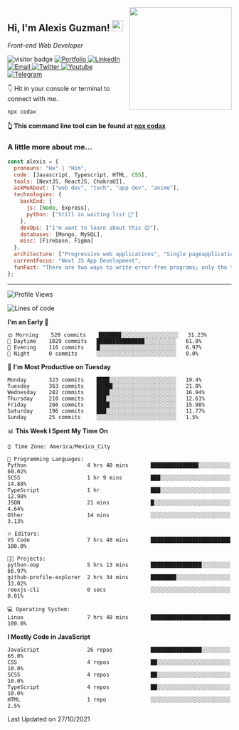 <img align='right' src="https://media.giphy.com/media/M9gbBd9nbDrOTu1Mqx/giphy.gif" width="230">
<h2>Hi, I'm Alexis Guzman! <img src="https://media.giphy.com/media/hvRJCLFzcasrR4ia7z/giphy.gif" width="25px"></h2>
<p><em>Front-end Web Developer</em></p>

<p>
  <img src="https://visitor-badge.glitch.me/badge?page_id=a12989x.a12989x&left_color=black&right_color=gray" alt="visitor badge"/>
  <a href='https://codaxx.ml/' target='_blank'>
    <img alt='Portfolio' src='https://img.shields.io/badge/Portfolio-black?logo=vercel&style=flat-square'>
  </a>
  <a href='https://linkedin.com/in/codax/' target='_blank'>
    <img alt='LinkedIn' src='https://img.shields.io/badge/LinkedIn-black?logo=LinkedIn&style=flat-square'>
  </a>
  <a href='mailto:codaxtech@gmail.com' target='_blank'>
    <img alt='Email' src='https://img.shields.io/badge/Email-black?logo=Gmail&style=flat-square'>
  </a>
  <a href='https://twitter.com/__codax__' target='_blank'>
    <img alt='Twitter' src='https://img.shields.io/badge/Twitter-black?logo=Twitter&style=flat-square'>
  </a>
  <a href='https://www.youtube.com/channel/UCMY0GhV1HuX4XdbgalC77VQ' target='_blank'>
    <img alt='Youtube' src='https://img.shields.io/badge/YouTube-black?logo=Youtube&style=flat-square'>
  </a>
  <a href='https://t.me/A12989x' target='_blank'>
    <img alt='Telegram' src='https://img.shields.io/badge/Telegram-black?logo=Telegram&logoColor=ffffff&style=flat-square'>
  </a>
</p>

👇 Hit in your console or terminal to connect with me.

```bash
npx codax
```
**👆 This command line tool can be found at [npx codax](https://github.com/a12989x/npx-codax)**

<h3>A little more about me...</h3>

```javascript
const alexis = {
  pronouns: "He" | "Him",
  code: [Javascript, Typescript, HTML, CSS],
  tools: [NextJS, ReactJS, ChakraUI],
  askMeAbout: ["web dev", "tech", "app dev", "anime"],
  technologies: {
    backEnd: {
      js: [Node, Express],
      python: ["Still in waiting list 🥲"]
    },
    devOps: ["I'm want to learn about this 😊"],
    databases: [Mongo, MySQL],
    misc: [Firebase, Figma]
  },
  architecture: ["Progressive web applications", "Single pageapplications"],
  currentFocus: "Next JS App Development",
  funFact: "There are two ways to write error-free programs; only the third one works"
};
```

---

<!--START_SECTION:waka-->
![Profile Views](http://img.shields.io/badge/Profile%20Views-3-blue)

![Lines of code](https://img.shields.io/badge/From%20Hello%20World%20I%27ve%20Written-1.0%20million%20lines%20of%20code-blue)

**I'm an Early 🐤** 

```text
🌞 Morning    520 commits    ███████░░░░░░░░░░░░░░░░░░   31.23% 
🌆 Daytime    1029 commits   ███████████████░░░░░░░░░░   61.8% 
🌃 Evening    116 commits    █░░░░░░░░░░░░░░░░░░░░░░░░   6.97% 
🌙 Night      0 commits      ░░░░░░░░░░░░░░░░░░░░░░░░░   0.0%

```
📅 **I'm Most Productive on Tuesday** 

```text
Monday       323 commits    ████░░░░░░░░░░░░░░░░░░░░░   19.4% 
Tuesday      363 commits    █████░░░░░░░░░░░░░░░░░░░░   21.8% 
Wednesday    282 commits    ████░░░░░░░░░░░░░░░░░░░░░   16.94% 
Thursday     210 commits    ███░░░░░░░░░░░░░░░░░░░░░░   12.61% 
Friday       266 commits    ████░░░░░░░░░░░░░░░░░░░░░   15.98% 
Saturday     196 commits    ███░░░░░░░░░░░░░░░░░░░░░░   11.77% 
Sunday       25 commits     ░░░░░░░░░░░░░░░░░░░░░░░░░   1.5%

```


📊 **This Week I Spent My Time On** 

```text
⌚︎ Time Zone: America/Mexico_City

💬 Programming Languages: 
Python                   4 hrs 40 mins       ███████████████░░░░░░░░░░   60.02% 
SCSS                     1 hr 9 mins         ███░░░░░░░░░░░░░░░░░░░░░░   14.88% 
TypeScript               1 hr                ███░░░░░░░░░░░░░░░░░░░░░░   12.98% 
JSON                     21 mins             █░░░░░░░░░░░░░░░░░░░░░░░░   4.64% 
Other                    14 mins             ░░░░░░░░░░░░░░░░░░░░░░░░░   3.13%

🔥 Editors: 
VS Code                  7 hrs 48 mins       █████████████████████████   100.0%

🐱‍💻 Projects: 
python-oop               5 hrs 13 mins       ████████████████░░░░░░░░░   66.97% 
github-profile-explorer  2 hrs 34 mins       ████████░░░░░░░░░░░░░░░░░   33.02% 
reexjs-cli               0 secs              ░░░░░░░░░░░░░░░░░░░░░░░░░   0.01%

💻 Operating System: 
Linux                    7 hrs 48 mins       █████████████████████████   100.0%

```

**I Mostly Code in JavaScript** 

```text
JavaScript               26 repos            ████████████████░░░░░░░░░   65.0% 
CSS                      4 repos             ██░░░░░░░░░░░░░░░░░░░░░░░   10.0% 
SCSS                     4 repos             ██░░░░░░░░░░░░░░░░░░░░░░░   10.0% 
TypeScript               4 repos             ██░░░░░░░░░░░░░░░░░░░░░░░   10.0% 
HTML                     1 repo              ░░░░░░░░░░░░░░░░░░░░░░░░░   2.5%

```



 Last Updated on 27/10/2021
<!--END_SECTION:waka-->
